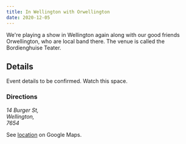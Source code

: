 ```yaml
---
title: In Wellington with Orwellington
date: 2020-12-05
---
```


We're playing a show in Wellington again along with our good friends Orwellington, who are local band there. The venue is called the Bordienghuise Teater.

## Details

Event details to be confirmed. Watch this space.

### Directions

<i>
14 Burger St,<br>
Wellington,<br>
7654
</i>

See [location](https://www.google.com/maps/place/14+Burger+St,+Wellington,+7654/@-33.6394752,19.0025404,17z/data=!4m5!3m4!1s0x1dcd08af39303cd9:0xece33b063128849e!8m2!3d-33.6394797!4d19.0047291) on Google Maps.

